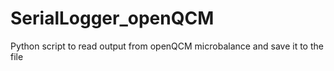 # SerialLogger_openQCM
Python script to read output from openQCM microbalance and save it to the file
